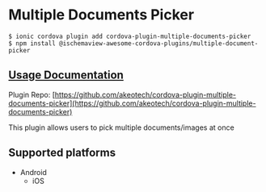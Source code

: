 # Multiple Documents Picker

```text
$ ionic cordova plugin add cordova-plugin-multiple-documents-picker
$ npm install @ischemaview-awesome-cordova-plugins/multiple-document-picker
```

## [Usage Documentation](https://danielsogl.gitbook.io/awesome-cordova-plugins/plugins/multiple-document-picker/)

Plugin Repo: [https://github.com/akeotech/cordova-plugin-multiple-documents-picker](https://github.com/akeotech/cordova-plugin-multiple-documents-picker)

This plugin allows users to pick multiple documents/images at once

## Supported platforms

* Android
  * iOS

